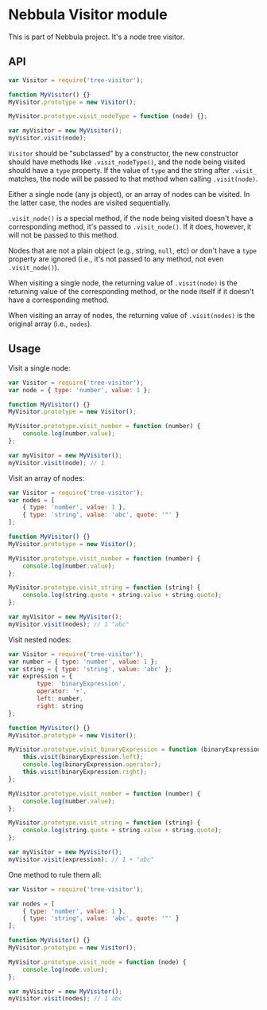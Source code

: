 # Nebbula Visitor module

This is part of Nebbula project. It's a node tree visitor.

## API

```javascript
var Visitor = require('tree-visitor');

function MyVisitor() {}
MyVisitor.prototype = new Visitor();

MyVisitor.prototype.visit_nodeType = function (node) {};

var myVisitor = new MyVisitor();
myVisitor.visit(node);
```

`Visitor` should be "subclassed" by a constructor, the new constructor should have methods like `.visit_nodeType()`, and the node being visited should have a `type` property. If the value of `type` and the string after `.visit_` matches, the node will be passed to that method when calling `.visit(node)`.

Either a single node (any js object), or an array of nodes can be visited. In the latter case, the nodes are visited sequentially.

`.visit_node()` is a special method, if the node being visited doesn't have a corresponding method, it's passed to `.visit_node()`. If it does, however, it will not be passed to this method.

Nodes that are not a plain object (e.g., string, `null`, etc) or don't have a `type` property are ignored (i.e., it's not passed to any method, not even `.visit_node()`).

When visiting a single node, the returning value of `.visit(node)` is the returning value of the corresponding method, or the node itself if it doesn't have a corresponding method.

When visiting an array of nodes, the returning value of `.visit(nodes)` is the original array (i.e., `nodes`).

## Usage

Visit a single node:

```javascript
var Visitor = require('tree-visitor');
var node = { type: 'number', value: 1 };

function MyVisitor() {}
MyVisitor.prototype = new Visitor();

MyVisitor.prototype.visit_number = function (number) {
	console.log(number.value);
};

var myVisitor = new MyVisitor();
myVisitor.visit(node); // 1
```

Visit an array of nodes:

```javascript
var Visitor = require('tree-visitor');
var nodes = [
	{ type: 'number', value: 1 },
	{ type: 'string', value: 'abc', quote: '"' }
];

function MyVisitor() {}
MyVisitor.prototype = new Visitor();

MyVisitor.prototype.visit_number = function (number) {
	console.log(number.value);
};

MyVisitor.prototype.visit_string = function (string) {
	console.log(string.quote + string.value + string.quote);
};

var myVisitor = new MyVisitor();
myVisitor.visit(nodes); // 1 "abc"
```

Visit nested nodes:

```javascript
var Visitor = require('tree-visitor');
var number = { type: 'number', value: 1 };
var string = { type: 'string', value: 'abc' };
var expression = {
		type: 'binaryExpression',
		operator: '+',
		left: number,
		right: string
};

function MyVisitor() {}
MyVisitor.prototype = new Visitor();

MyVisitor.prototype.visit_binaryExpression = function (binaryExpression) {
	this.visit(binaryExpression.left);
	console.log(binaryExpression.operator);
	this.visit(binaryExpression.right);
};

MyVisitor.prototype.visit_number = function (number) {
	console.log(number.value);
};

MyVisitor.prototype.visit_string = function (string) {
	console.log(string.quote + string.value + string.quote);
};

var myVisitor = new MyVisitor();
myVisitor.visit(expression); // 1 + "abc"
```

One method to rule them all:

```javascript
var Visitor = require('tree-visitor');

var nodes = [
	{ type: 'number', value: 1 },
	{ type: 'string', value: 'abc', quote: '"' }
];

function MyVisitor() {}
MyVisitor.prototype = new Visitor();

MyVisitor.prototype.visit_node = function (node) {
	console.log(node.value);
};

var myVisitor = new MyVisitor();
myVisitor.visit(nodes); // 1 abc
```